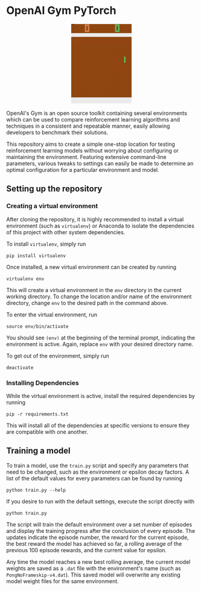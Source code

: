 # OpenAI Gym PyTorch
<p align="center">
  <img src="media/pong-trained-dqn.gif">
</p>

OpenAI's Gym is an open source toolkit containing several environments which can
be used to compare reinforcement learning algorithms and techniques in a
consistent and repeatable manner, easily allowing developers to benchmark their
solutions.

This repository aims to create a simple one-stop location for testing
reinforcement learning models without worrying about configuring or maintaining
the environment. Featuring extensive command-line parameters, various tweaks to
settings can easily be made to determine an optimal configuration for a
particular environment and model.

## Setting up the repository

### Creating a virtual environment
After cloning the repository, it is highly recommended to install a virtual
environment (such as `virtualenv`) or Anaconda to isolate the dependencies of
this project with other system dependencies.

To install `virtualenv`, simply run

```
pip install virtualenv
```

Once installed, a new virtual environment can be created by running

```
virtualenv env
```

This will create a virtual environment in the `env` directory in the current
working directory. To change the location and/or name of the environment
directory, change `env` to the desired path in the command above.

To enter the virtual environment, run

```
source env/bin/activate
```

You should see `(env)` at the beginning of the terminal prompt, indicating the
environment is active. Again, replace `env` with your desired directory name.

To get out of the environment, simply run

```
deactivate
```

### Installing Dependencies
While the virtual environment is active, install the required dependencies by
running

```
pip -r requirements.txt
```

This will install all of the dependencies at specific versions to ensure they
are compatible with one another.

## Training a model

To train a model, use the `train.py` script and specify any parameters that need
to be changed, such as the environment or epsilon decay factors. A list of the
default values for every parameters can be found by running

```
python train.py --help
```

If you desire to run with the default settings, execute the script directly with

```
python train.py
```

The script will train the default environment over a set number of episodes and
display the training progress after the conclusion of every episode. The updates
indicate the episode number, the reward for the current episode, the best reward
the model has achieved so far, a rolling average of the previous 100 episode
rewards, and the current value for epsilon.

Any time the model reaches a new best rolling average, the current model weights
are saved as a `.dat` file with the environment's name (such as
`PongNoFrameskip-v4.dat`). This saved model will overwrite any existing model
weight files for the same environment.
